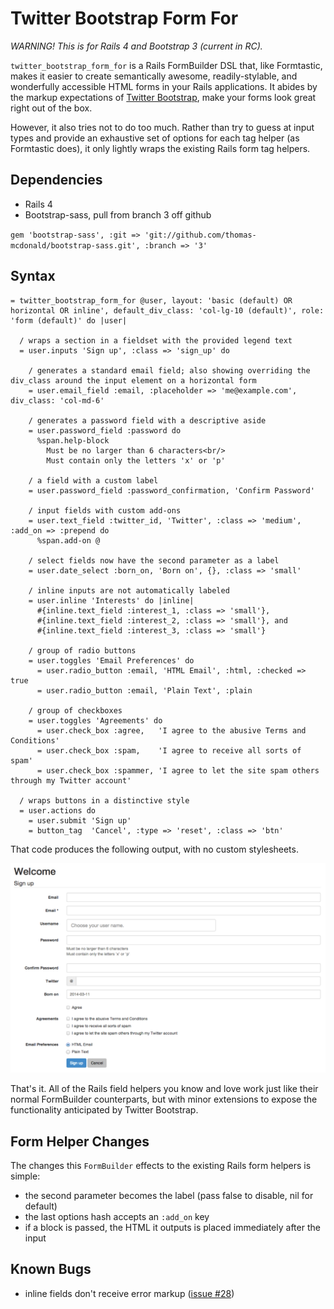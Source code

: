Twitter Bootstrap Form For
==========================

*_WARNING! This is for Rails 4 and Bootstrap 3 (current in RC)._*

`twitter_bootstrap_form_for` is a Rails FormBuilder DSL that, like Formtastic,
makes it easier to create semantically awesome, readily-stylable, and
wonderfully accessible HTML forms in your Rails applications. It abides by
the markup expectations of [Twitter Bootstrap], make your forms look great right
out of the box.

However, it also tries not to do too much. Rather than try to guess at input
types and provide an exhaustive set of options for each tag helper (as
Formtastic does), it only lightly wraps the existing Rails form tag helpers.

## Dependencies ##

 * Rails 4
 * Bootstrap-sass, pull from branch 3 off github

`
    gem 'bootstrap-sass', :git => 'git://github.com/thomas-mcdonald/bootstrap-sass.git', :branch => '3'
`

## Syntax ##

```haml
= twitter_bootstrap_form_for @user, layout: 'basic (default) OR horizontal OR inline', default_div_class: 'col-lg-10 (default)', role: 'form (default)' do |user|

  / wraps a section in a fieldset with the provided legend text
  = user.inputs 'Sign up', :class => 'sign_up' do

    / generates a standard email field; also showing overriding the div_class around the input element on a horizontal form
    = user.email_field :email, :placeholder => 'me@example.com', div_class: 'col-md-6'

    / generates a password field with a descriptive aside
    = user.password_field :password do
      %span.help-block
        Must be no larger than 6 characters<br/>
        Must contain only the letters 'x' or 'p'

    / a field with a custom label
    = user.password_field :password_confirmation, 'Confirm Password'

    / input fields with custom add-ons
    = user.text_field :twitter_id, 'Twitter', :class => 'medium', :add_on => :prepend do
      %span.add-on @

    / select fields now have the second parameter as a label
    = user.date_select :born_on, 'Born on', {}, :class => 'small'

    / inline inputs are not automatically labeled
    = user.inline 'Interests' do |inline|
      #{inline.text_field :interest_1, :class => 'small'},
      #{inline.text_field :interest_2, :class => 'small'}, and
      #{inline.text_field :interest_3, :class => 'small'}

    / group of radio buttons
    = user.toggles 'Email Preferences' do
      = user.radio_button :email, 'HTML Email', :html, :checked => true
      = user.radio_button :email, 'Plain Text', :plain

    / group of checkboxes
    = user.toggles 'Agreements' do
      = user.check_box :agree,   'I agree to the abusive Terms and Conditions'
      = user.check_box :spam,    'I agree to receive all sorts of spam'
      = user.check_box :spammer, 'I agree to let the site spam others through my Twitter account'

  / wraps buttons in a distinctive style
  = user.actions do
    = user.submit 'Sign up'
    = button_tag  'Cancel', :type => 'reset', :class => 'btn'
```

That code produces the following output, with no custom stylesheets.

![](https://github.com/stouset/twitter_bootstrap_form_for/raw/master/examples/screenshot.png)

That's it. All of the Rails field helpers you know and love work just like
their normal FormBuilder counterparts, but with minor extensions to expose
the functionality anticipated by Twitter Bootstrap.

## Form Helper Changes ##

The changes this `FormBuilder` effects to the existing Rails form helpers is
simple:

  * the second parameter becomes the label (pass false to disable, nil for default)
  * the last options hash accepts an `:add_on` key
  * if a block is passed, the HTML it outputs is placed immediately after the input

## Known Bugs ##

  - inline fields don't receive error markup ([issue #28])

[Twitter Bootstrap]: http://twitter.github.com/bootstrap/
[issue #28]:          https://github.com/stouset/twitter_bootstrap_form_for/issues/28
